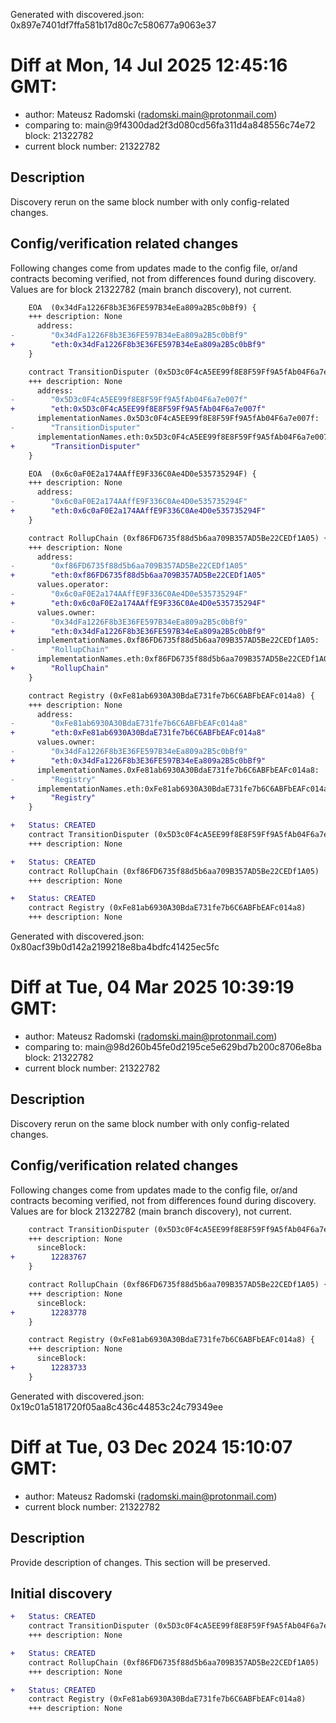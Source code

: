 Generated with discovered.json: 0x897e7401df7ffa581b17d80c7c580677a9063e37

# Diff at Mon, 14 Jul 2025 12:45:16 GMT:

- author: Mateusz Radomski (<radomski.main@protonmail.com>)
- comparing to: main@9f4300dad2f3d080cd56fa311d4a848556c74e72 block: 21322782
- current block number: 21322782

## Description

Discovery rerun on the same block number with only config-related changes.

## Config/verification related changes

Following changes come from updates made to the config file,
or/and contracts becoming verified, not from differences found during
discovery. Values are for block 21322782 (main branch discovery), not current.

```diff
    EOA  (0x34dFa1226F8b3E36FE597B34eEa809a2B5c0bBf9) {
    +++ description: None
      address:
-        "0x34dFa1226F8b3E36FE597B34eEa809a2B5c0bBf9"
+        "eth:0x34dFa1226F8b3E36FE597B34eEa809a2B5c0bBf9"
    }
```

```diff
    contract TransitionDisputer (0x5D3c0F4cA5EE99f8E8F59Ff9A5fAb04F6a7e007f) {
    +++ description: None
      address:
-        "0x5D3c0F4cA5EE99f8E8F59Ff9A5fAb04F6a7e007f"
+        "eth:0x5D3c0F4cA5EE99f8E8F59Ff9A5fAb04F6a7e007f"
      implementationNames.0x5D3c0F4cA5EE99f8E8F59Ff9A5fAb04F6a7e007f:
-        "TransitionDisputer"
      implementationNames.eth:0x5D3c0F4cA5EE99f8E8F59Ff9A5fAb04F6a7e007f:
+        "TransitionDisputer"
    }
```

```diff
    EOA  (0x6c0aF0E2a174AAffE9F336C0Ae4D0e535735294F) {
    +++ description: None
      address:
-        "0x6c0aF0E2a174AAffE9F336C0Ae4D0e535735294F"
+        "eth:0x6c0aF0E2a174AAffE9F336C0Ae4D0e535735294F"
    }
```

```diff
    contract RollupChain (0xf86FD6735f88d5b6aa709B357AD5Be22CEDf1A05) {
    +++ description: None
      address:
-        "0xf86FD6735f88d5b6aa709B357AD5Be22CEDf1A05"
+        "eth:0xf86FD6735f88d5b6aa709B357AD5Be22CEDf1A05"
      values.operator:
-        "0x6c0aF0E2a174AAffE9F336C0Ae4D0e535735294F"
+        "eth:0x6c0aF0E2a174AAffE9F336C0Ae4D0e535735294F"
      values.owner:
-        "0x34dFa1226F8b3E36FE597B34eEa809a2B5c0bBf9"
+        "eth:0x34dFa1226F8b3E36FE597B34eEa809a2B5c0bBf9"
      implementationNames.0xf86FD6735f88d5b6aa709B357AD5Be22CEDf1A05:
-        "RollupChain"
      implementationNames.eth:0xf86FD6735f88d5b6aa709B357AD5Be22CEDf1A05:
+        "RollupChain"
    }
```

```diff
    contract Registry (0xFe81ab6930A30BdaE731fe7b6C6ABFbEAFc014a8) {
    +++ description: None
      address:
-        "0xFe81ab6930A30BdaE731fe7b6C6ABFbEAFc014a8"
+        "eth:0xFe81ab6930A30BdaE731fe7b6C6ABFbEAFc014a8"
      values.owner:
-        "0x34dFa1226F8b3E36FE597B34eEa809a2B5c0bBf9"
+        "eth:0x34dFa1226F8b3E36FE597B34eEa809a2B5c0bBf9"
      implementationNames.0xFe81ab6930A30BdaE731fe7b6C6ABFbEAFc014a8:
-        "Registry"
      implementationNames.eth:0xFe81ab6930A30BdaE731fe7b6C6ABFbEAFc014a8:
+        "Registry"
    }
```

```diff
+   Status: CREATED
    contract TransitionDisputer (0x5D3c0F4cA5EE99f8E8F59Ff9A5fAb04F6a7e007f)
    +++ description: None
```

```diff
+   Status: CREATED
    contract RollupChain (0xf86FD6735f88d5b6aa709B357AD5Be22CEDf1A05)
    +++ description: None
```

```diff
+   Status: CREATED
    contract Registry (0xFe81ab6930A30BdaE731fe7b6C6ABFbEAFc014a8)
    +++ description: None
```

Generated with discovered.json: 0x80acf39b0d142a2199218e8ba4bdfc41425ec5fc

# Diff at Tue, 04 Mar 2025 10:39:19 GMT:

- author: Mateusz Radomski (<radomski.main@protonmail.com>)
- comparing to: main@98d260b45fe0d2195ce5e629bd7b200c8706e8ba block: 21322782
- current block number: 21322782

## Description

Discovery rerun on the same block number with only config-related changes.

## Config/verification related changes

Following changes come from updates made to the config file,
or/and contracts becoming verified, not from differences found during
discovery. Values are for block 21322782 (main branch discovery), not current.

```diff
    contract TransitionDisputer (0x5D3c0F4cA5EE99f8E8F59Ff9A5fAb04F6a7e007f) {
    +++ description: None
      sinceBlock:
+        12283767
    }
```

```diff
    contract RollupChain (0xf86FD6735f88d5b6aa709B357AD5Be22CEDf1A05) {
    +++ description: None
      sinceBlock:
+        12283778
    }
```

```diff
    contract Registry (0xFe81ab6930A30BdaE731fe7b6C6ABFbEAFc014a8) {
    +++ description: None
      sinceBlock:
+        12283733
    }
```

Generated with discovered.json: 0x19c01a5181720f05aa8c436c44853c24c79349ee

# Diff at Tue, 03 Dec 2024 15:10:07 GMT:

- author: Mateusz Radomski (<radomski.main@protonmail.com>)
- current block number: 21322782

## Description

Provide description of changes. This section will be preserved.

## Initial discovery

```diff
+   Status: CREATED
    contract TransitionDisputer (0x5D3c0F4cA5EE99f8E8F59Ff9A5fAb04F6a7e007f)
    +++ description: None
```

```diff
+   Status: CREATED
    contract RollupChain (0xf86FD6735f88d5b6aa709B357AD5Be22CEDf1A05)
    +++ description: None
```

```diff
+   Status: CREATED
    contract Registry (0xFe81ab6930A30BdaE731fe7b6C6ABFbEAFc014a8)
    +++ description: None
```
